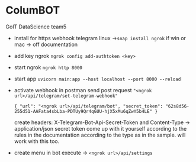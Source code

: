 # ColumBOT
 GoIT DataScience team5

- install for https webhook telegram linux ->`snap install ngrok` if win or mac -> off documentation
- add key ngrok `ngrok config add-authtoken <key>`
- start ngrok `ngrok http 8000`
- start app `uvicorn main:app --host localhost --port 8000 --reload`
- activate webhook in postman send post request `"<ngrok url>/api/telegram/set-telegram-webhook"`

   `{
    "url": "<ngrok url>/api/telegram/bot",
    "secret_token": "62s8d56-255d51-AAFata4sbLba-PDTUy9Qr4qGUU-hjX5xMu6qZwY5b4LE"
    }`

    create headers: X-Telegram-Bot-Api-Secret-Token and Content-Type -> application/json
    secret token come up with it yourself according to the rules in the documentation according to the type as in the sample. will work with this too.

- create menu in bot execute -> `<ngrok url>/api/settings`